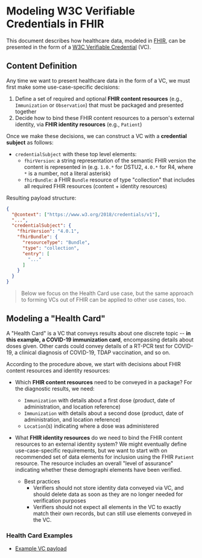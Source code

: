 
# Modeling W3C Verifiable Credentials in FHIR

This document describes how healthcare data, modeled in [FHIR][], can be presented in the form of a [W3C Verifiable Credential][vc] (VC).

## Content Definition

Any time we want to present healthcare data in the form of a VC, we must first make some use-case-specific decisions:

1. Define a set of required and optional **FHIR content resources** (e.g., `Immunization` or `Observation`) that must be packaged and presented together
2. Decide how to bind these FHIR content resources to a person's external identity, via **FHIR identity resources** (e.g., `Patient`)

Once we make these decisions, we can construct a VC with a **credential subject** as follows:

* `credentialSubject` with these top level elements:
    * `fhirVersion`: a string representation of the semantic FHIR version the content is represented in (e.g. `1.0.*` for DSTU2, `4.0.*` for R4, where `*` is a number, not a literal asterisk)
    * `fhirBundle`: a FHIR `Bundle` resource of type "collection" that includes all required FHIR resources (content + identity resources)

Resulting payload structure:

```json
{
  "@context": ["https://www.w3.org/2018/credentials/v1"],
  "...",
  "credentialSubject": {
    "fhirVersion": "4.0.1",
    "fhirBundle": {
      "resourceType": "Bundle",
      "type": "collection",
      "entry": [
        "..."
      ]
    }
  }
}
```

> Below we focus on the Health Card use case, but the same approach to forming VCs out of FHIR can be applied to other use cases, too.

## Modeling a "Health Card"

A "Health Card" is a VC that conveys results about one discrete topic -- **in this example, a COVID-19 immunization card**, encompassing details about doses given. Other cards could convey details of a RT-PCR test for COVID-19, a clinical diagnosis of COVID-19, TDAP vaccination, and so on.

According to the procedure above, we start with decisions about FHIR content resources and identity resources:

* Which **FHIR content resources** need to be conveyed in a package? For the diagnostic results, we need:
    * `Immunization` with details about a first dose (product, date of administration, and location reference)
    * `Immunization` with details about a second dose (product, date of administration, and location reference)
    * `Location`(s) indicating where a dose was administered

* What **FHIR identity resources** do we need to bind the FHIR content resources to an external identity system? We might eventually define use-case-specific requirements, but we want to start with on recommended set of data elements for inclusion using the FHIR `Patient` resource. The resource includes an overall "level of assurance" indicating whether these demographi elements have been verified.

    * Best practices
        * Verifiers should not store identity data conveyed via VC, and should delete data as soon as they are no longer needed for verification purposes
        * Verifiers should not expect all elements in the VC to exactly match their own records, but can still use elements conveyed in the VC.

### Health Card Examples

* [Example VC payload](https://github.com/microsoft-healthcare-madison/health-wallet-demo/blob/master/src/fixtures/vc-covid-immunization.json)

[vc]: https://w3c.github.io/vc-data-model/
[fhir]: https://hl7.org/fhir

